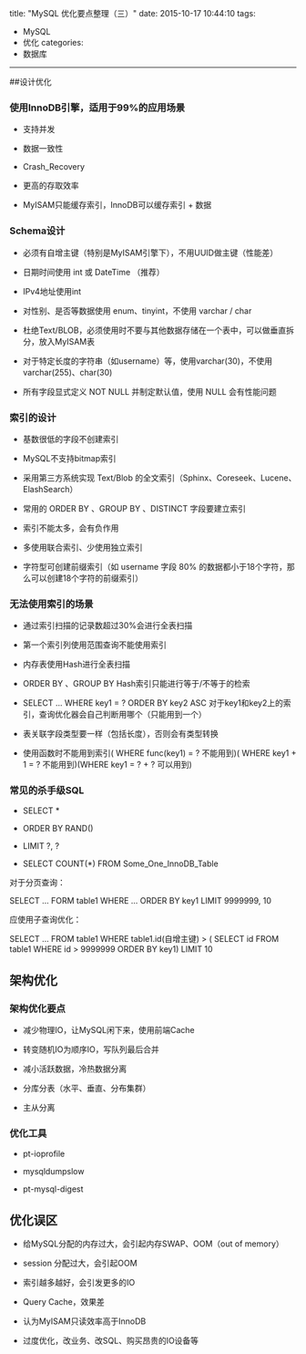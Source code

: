 title: "MySQL 优化要点整理（三）"
date: 2015-10-17 10:44:10
tags:
- MySQL
- 优化
categories: 
- 数据库

---


##设计优化

### 使用InnoDB引擎，适用于99%的应用场景

* 支持并发

* 数据一致性

* Crash_Recovery

* 更高的存取效率

* MyISAM只能缓存索引，InnoDB可以缓存索引 + 数据

### Schema设计

* 必须有自增主键（特别是MyISAM引擎下），不用UUID做主键（性能差）

* 日期时间使用 int 或 DateTime （推荐）

* IPv4地址使用int

* 对性别、是否等数据使用 enum、tinyint，不使用 varchar / char

* 杜绝Text/BLOB，必须使用时不要与其他数据存储在一个表中，可以做垂直拆分，放入MyISAM表

* 对于特定长度的字符串（如username）等，使用varchar(30)，不使用varchar(255)、char(30)

* 所有字段显式定义 NOT NULL 并制定默认值，使用 NULL 会有性能问题

### 索引的设计

* 基数很低的字段不创建索引

* MySQL不支持bitmap索引

* 采用第三方系统实现 Text/Blob 的全文索引（Sphinx、Coreseek、Lucene、ElashSearch）

* 常用的 ORDER BY 、GROUP BY 、DISTINCT 字段要建立索引

* 索引不能太多，会有负作用

* 多使用联合索引、少使用独立索引

* 字符型可创建前缀索引（如 username 字段 80% 的数据都小于18个字符，那么可以创建18个字符的前缀索引）

### 无法使用索引的场景

* 通过索引扫描的记录数超过30%会进行全表扫描

* 第一个索引列使用范围查询不能使用索引

* 内存表使用Hash进行全表扫描

* ORDER BY 、GROUP BY Hash索引只能进行等于/不等于的检索

* SELECT ... WHERE key1 = ? ORDER BY key2 ASC 对于key1和key2上的索引，查询优化器会自己判断用哪个（只能用到一个）

* 表关联字段类型要一样（包括长度），否则会有类型转换

* 使用函数时不能用到索引( WHERE func(key1) = ? 不能用到)( WHERE key1 + 1 = ? 不能用到)(WHERE key1 = ? + ? 可以用到)

### 常见的杀手级SQL

* SELECT *

* ORDER BY RAND()

* LIMIT ?, ?

* SELECT COUNT(*) FROM Some_One_InnoDB_Table

对于分页查询：

SELECT ... FORM table1 WHERE ... ORDER BY key1 LIMIT 9999999, 10

应使用子查询优化：

SELECT ... FROM table1 WHERE table1.id(自增主键) > ( SELECT id FROM table1 WHERE id > 9999999 ORDER BY key1) LIMIT 10

## 架构优化

### 架构优化要点

* 减少物理IO，让MySQL闲下来，使用前端Cache

* 转变随机IO为顺序IO，写队列最后合并

* 减小活跃数据，冷热数据分离

* 分库分表（水平、垂直、分布集群）

* 主从分离

### 优化工具

* pt-ioprofile

* mysqldumpslow

* pt-mysql-digest

## 优化误区

* 给MySQL分配的内存过大，会引起内存SWAP、OOM（out of memory）

* session 分配过大，会引起OOM

* 索引越多越好，会引发更多的IO

* Query Cache，效果差

* 认为MyISAM只读效率高于InnoDB

* 过度优化，改业务、改SQL、购买昂贵的IO设备等
